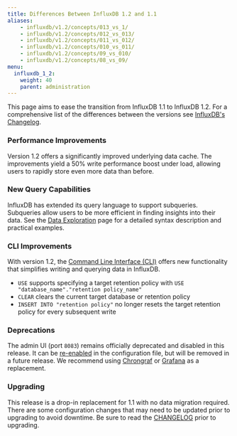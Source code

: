 ```yaml
---
title: Differences Between InfluxDB 1.2 and 1.1
aliases:
    - influxdb/v1.2/concepts/013_vs_1/
    - influxdb/v1.2/concepts/012_vs_013/
    - influxdb/v1.2/concepts/011_vs_012/
    - influxdb/v1.2/concepts/010_vs_011/
    - influxdb/v1.2/concepts/09_vs_010/
    - influxdb/v1.2/concepts/08_vs_09/
menu:
  influxdb_1_2:
    weight: 40
    parent: administration
---
```


This page aims to ease the transition from InfluxDB 1.1 to InfluxDB 1.2.
For a comprehensive list of the differences between the versions
see [InfluxDB's Changelog](https://github.com/influxdata/influxdb/blob/master/CHANGELOG.md).

### Performance Improvements

Version 1.2 offers a significantly improved underlying data cache.
The improvements yield a 50% write performance boost under load, allowing users to rapidly store even more data than before.

### New Query Capabilities

InfluxDB has extended its query language to support subqueries.
Subqueries allow users to be more efficient in finding insights into their data.
See the [Data Exploration](/influxdb/v1.2/query_language/data_exploration/#subqueries) page for a detailed syntax description and practical examples.

### CLI Improvements

With version 1.2, the [Command Line Interface (CLI)](/influxdb/v1.2/tools/shell/) offers new functionality that simplifies writing and querying data in InfluxDB.

* `USE` supports specifying a target retention policy with `USE "database_name"."retention policy_name"`
* `CLEAR` clears the current target database or retention policy
* `INSERT INTO "retention policy"` no longer resets the target retention policy for every subsequent write

### Deprecations

The admin UI (port `8083`) remains officially deprecated and disabled in this release.
It can be [re-enabled](/influxdb/v1.2/administration/config/#admin) in the configuration file, but will be removed in a future release.
We recommend using [Chrongraf](https://github.com/influxdata/chronograf) or [Grafana](https://github.com/grafana/grafana) as a replacement.

### Upgrading

This release is a drop-in replacement for 1.1 with no data migration required.
There are some configuration changes that may need to be updated prior to upgrading to avoid downtime.
Be sure to read the [CHANGELOG](https://github.com/influxdata/influxdb/blob/master/CHANGELOG.md) prior to upgrading.
